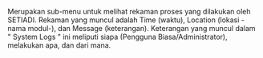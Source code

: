 Merupakan sub-menu untuk melihat rekaman proses yang dilakukan oleh SETIADI.
Rekaman yang muncul adalah Time (waktu), Location (lokasi -nama modul-), dan
Message (keterangan). Keterangan yang muncul dalam " System Logs " ini meliputi siapa
(Pengguna Biasa/Administrator), melakukan apa, dan dari mana.
